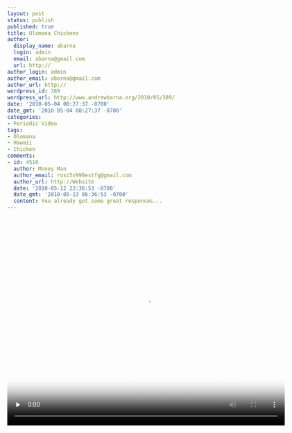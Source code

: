 ```yaml
---
layout: post
status: publish
published: true
title: Olomana Chickens
author:
  display_name: abarna
  login: admin
  email: abarna@gmail.com
  url: http://
author_login: admin
author_email: abarna@gmail.com
author_url: http://
wordpress_id: 389
wordpress_url: http://www.andrewbarna.org/2010/05/389/
date: '2010-05-04 00:27:37 -0700'
date_gmt: '2010-05-04 08:27:37 -0700'
categories:
- Periodic Video
tags:
- Olomana
- Hawaii
- Chicken
comments:
- id: 4510
  author: Money Man
  author_email: rosi5v998estfg@gmail.com
  author_url: http://Website
  date: '2010-05-12 22:36:53 -0700'
  date_gmt: '2010-05-13 06:36:53 -0700'
  content: You already got some great responses...
---
```

<p><video controls height='480px' width='640px' preload ='none' poster="http:&#47;&#47;www.andrewbarna.org&#47;media&#47;video&#47;2010_olomana_chickens&#47;2010_olomana_chickens.jpg"><br />
<source src="http:&#47;&#47;www.andrewbarna.org&#47;media&#47;video&#47;2010_olomana_chickens&#47;2010_olomana_chickens.m4v"  type='video&#47;mp4'><br />
<source src="http:&#47;&#47;www.andrewbarna.org&#47;media&#47;video&#47;2010_olomana_chickens&#47;2010_olomana_chickens.3gp"  type='video&#47;3gpp'><br />
<source src="http:&#47;&#47;www.andrewbarna.org&#47;media&#47;video&#47;2010_olomana_chickens&#47;2010_olomana_chickens.ogg" type='video&#47;ogg'><br />
Your browser does not support HTML5<br />
<&#47;video><br &#47;>Sound of the chickens as heard looking for a geocache on Olomana.</p>
